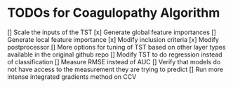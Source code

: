 # TODOs for Coagulopathy Algorithm
[] Scale the inputs of the TST
[x] Generate global feature importances
[] Generate local feature importance
[x] Modify inclusion criteria
[x] Modify postprocessor
[] More options for tuning of TST based on other layer types available in the original github repo
[] Modify TST to do regression instead of classification
[] Measure RMSE instead of AUC
[] Verify that models do not have access to the measurement they are trying to predict
[] Run more intense integrated gradients method on CCV